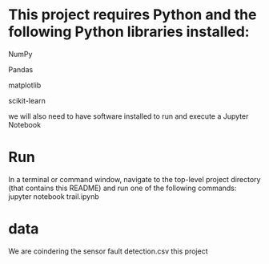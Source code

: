 # This project requires Python and the following Python libraries installed:
NumPy

Pandas

matplotlib

scikit-learn

we will also need to have software installed to run and execute a Jupyter Notebook

# Run
In a terminal or command window, navigate to the top-level project directory (that contains this README) and run one of the following commands:
jupyter notebook trail.ipynb

# data
We are coindering the sensor fault detection.csv this project 




